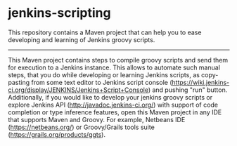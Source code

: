 jenkins-scripting
=================

This repository contains a Maven project that can help you to ease developing and learning of Jenkins groovy scripts.
* * *
This Maven project contains steps to compile groovy scripts and send them for execution to a Jenkins instance. This allows to automate such manual steps, that you do while developing or learning Jenkins scripts, as copy-pasting from some text editor to Jenkins script console (https://wiki.jenkins-ci.org/display/JENKINS/Jenkins+Script+Console) and pushing "run" button. Additionally, if you would like to develop your jenkins groovy scripts or explore Jenkins API (http://javadoc.jenkins-ci.org/) with support of code completion or type inference features, open this Maven project in any IDE that supports Maven and Groovy. For example, Netbeans IDE (https://netbeans.org/) or Groovy/Grails tools suite (https://grails.org/products/ggts). 

